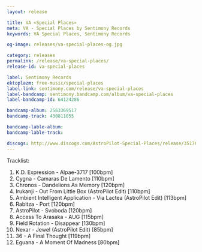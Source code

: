 ```yaml
---
layout: release

title: VA «Special Places»
meta: VA - Special Places by Sentimony Records
keywords: VA Special Places, Sentimony Records

og-image: releases/va-special-places-og.jpg

category: releases
permalink: /release/va-special-places/
release-id: va-special-places

label: Sentimony Records
ektoplazm: free-music/special-places
label-link: sentimony.com/release/va-special-places
label-bandcamp: sentimony.bandcamp.com/album/va-special-places
label-bandcamp-id: 64124286

bandcamp-album: 2563369517
bandcamp-track: 430811055

bandcamp-lable-album: 
bandcamp-lable-track: 

discogs: http://www.discogs.com/AstroPilot-Special-Places/release/3517621
---
```


Tracklist:

01. K.D. Expression - Alpae-3717 [100bpm]
02. Cygna - Camaras De Lamento [110bpm]
03. Chronos - Dandelions As Memory [120bpm]
04. Irukanji - Out From Little Box (AstroPilot Edit) [110bpm]
05. Ambient Intelligent Application - Via Lactea (AstroPilot Edit) [113bpm]
06. Rabitza - Port [120bpm]
07. AstroPilot - Svoboda [120bpm]
08. Access To Arasaka - AUG [115bpm]
09. Field Rotation - Disappear [130bpm]
10. Nexar - Jewel (AstroPilot Edit) [85bpm]
11. 36 - A Final Thought [119bpm]
12. Eguana - A Moment Of Madness [80bpm]